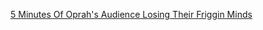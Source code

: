 ---
layout: post
wordpress_id: 866
wordpress_url: http://noesbueno.com/archives/866
date: '2010-11-20 20:00:56 -0600'
date_gmt: '2010-11-21 01:00:56 -0600'
body: |
  <p><a href="http://www.thehighdefinite.com/2010/11/5-minutes-of-oprahs-audience-losing-their-friggin-minds/">5 Minutes Of Oprah's Audience Losing Their Friggin Minds</a></p>
---